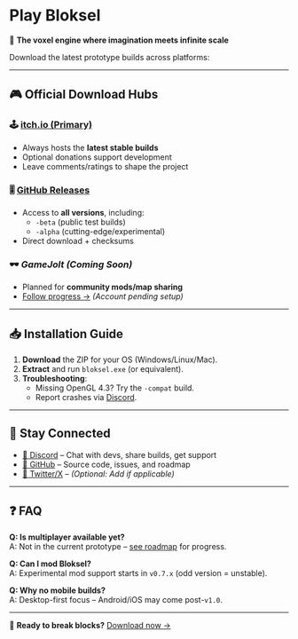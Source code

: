 

# Play Bloksel

🌌 **The voxel engine where imagination meets infinite scale**  

Download the latest prototype builds across platforms:  

---

## 🎮 Official Download Hubs  

### 🕹️ [itch.io (Primary)](https://metromansr.itch.io/bloksel)  
- Always hosts the **latest stable builds**  
- Optional donations support development  
- Leave comments/ratings to shape the project  

### 🎚️ [GitHub Releases](https://github.com/MetroManSR/Bloksel/releases)  
- Access to **all versions**, including:  
  - `-beta` (public test builds)  
  - `-alpha` (cutting-edge/experimental)  
- Direct download + checksums  

### 🕶️ *GameJolt (Coming Soon)*  
- Planned for **community mods/map sharing**  
- [Follow progress →](https://gamejolt.com/@MetroManSR) *(Account pending setup)*  

---

## 📥 Installation Guide  
1. **Download** the ZIP for your OS (Windows/Linux/Mac).  
2. **Extract** and run `bloksel.exe` (or equivalent).  
3. **Troubleshooting**:  
   - Missing OpenGL 4.3? Try the `-compat` build.  
   - Report crashes via [Discord](#-community).  

---

## 🔗 Stay Connected  
- [💬 Discord](https://discord.gg/r7RPWAeCZa) – Chat with devs, share builds, get support  
- [📜 GitHub](https://github.com/MetroManSR/Bloksel) – Source code, issues, and roadmap  
- [📣 Twitter/X](https://twitter.com/) – *(Optional: Add if applicable)*  

---

## ❓ FAQ  
**Q: Is multiplayer available yet?**  
A: Not in the current prototype – [see roadmap](https://github.com/MetroManSR/Bloksel/blob/main/ROADMAP.md) for progress.  

**Q: Can I mod Bloksel?**  
A: Experimental mod support starts in `v0.7.x` (odd version = unstable).  

**Q: Why no mobile builds?**  
A: Desktop-first focus – Android/iOS may come post-`v1.0`.  

---

🚀 **Ready to break blocks?** [Download now →](https://metromansr.itch.io/bloksel)  
